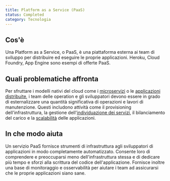 ```yaml
---
title: Platform as a Service (PaaS)
status: Completed
category: Tecnologia
---
```


## Cos'è
Una Platform as a Service, o PaaS, è una piattaforma esterna ai team di sviluppo per distribuire ed eseguire le proprie applicazioni. Heroku, Cloud Foundry, App Engine sono esempi di offerte PaaS.

## Quali problematiche affronta
Per sfruttare i modelli nativi del cloud come i [microservizi](/microservices/) o le [applicazioni distribuite](/distributed_apps/), i team delle operation e gli sviluppatori devono essere in grado di esternalizzare una quantità significativa di operazioni e lavori di manutenzione. Questi includono attività come il provisioning dell'infrastruttura, la gestione dell'[individuazione dei servizi](/service_discovery/), il bilanciamento del carico e la [scalabilità](/scalability/) delle applicazioni.

## In che modo aiuta
Un servizio PaaS fornisce strumenti di infrastruttura agli sviluppatori di applicazioni in modo completamente automatizzato. Consente loro di comprendere e preoccuparsi meno dell'infrastruttura stessa e di dedicare più tempo e sforzi alla scrittura del codice dell'applicazione. Fornisce inoltre una base di monitoraggio e osservabilità per aiutare i team ad assicurarsi che le proprie applicazioni siano sane. 
